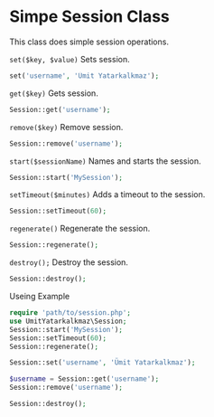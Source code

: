 # Simpe Session Class
This class does simple session operations.

`set($key, $value)` Sets session.
```php
set('username', 'Ümit Yatarkalkmaz');
```
`get($key)` Gets session.
```php
Session::get('username'); 
```
`remove($key)` Remove session.
```php
Session::remove('username'); 
```
`start($sessionName)` Names and starts the session.
```php
Session::start('MySession');
```
`setTimeout($minutes)` Adds a timeout to the session.
```php
Session::setTimeout(60);
```
`regenerate()` Regenerate the session.
```php
Session::regenerate();
```
`destroy();` Destroy the session.
```php
Session::destroy();
```

Useing Example
```php
require 'path/to/session.php';
use UmitYatarkalkmaz\Session;
Session::start('MySession');
Session::setTimeout(60);
Session::regenerate();

Session::set('username', 'Ümit Yatarkalkmaz');

$username = Session::get('username');
Session::remove('username');

Session::destroy();
```
